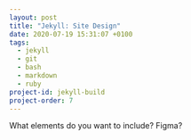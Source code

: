 ```yaml
---
layout: post
title: "Jekyll: Site Design"
date: 2020-07-19 15:31:07 +0100
tags:
  - jekyll
  - git
  - bash
  - markdown
  - ruby
project-id: jekyll-build
project-order: 7
---
```


What elements do you want to include? Figma?

